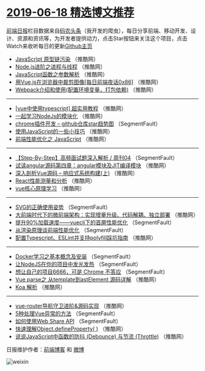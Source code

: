 # [2019-06-18 精选博文推荐](http://hao.caibaojian.com/date/2019/06/18)

[前端日报](http://caibaojian.com/c/news)栏目数据来自[码农头条](http://hao.caibaojian.com/)（我开发的爬虫），每日分享前端、移动开发、设计、资源和资讯等，为开发者提供动力，点击Star按钮来关注这个项目，点击Watch来收听每日的更新[Github主页](https://github.com/kujian/frontendDaily)
* [JavaScript 原型链污染](http://hao.caibaojian.com/115599.html) （推酷网）
* [Node.js进阶之进程与线程](http://hao.caibaojian.com/115597.html) （推酷网）
* [JavaScript函数之参数解析](http://hao.caibaojian.com/115589.html) （推酷网）
* [用Vue.js在浏览器中裁剪图像[每日前端夜话0x86]](http://hao.caibaojian.com/115579.html) （推酷网）
* [Webpack介绍和使用(配置环境变量，打包依赖)](http://hao.caibaojian.com/115591.html) （推酷网）

***
* [[vue中使用typescript] 超实用教程](http://hao.caibaojian.com/115593.html) （推酷网）
* [一起学习NodeJs的模块化](http://hao.caibaojian.com/115584.html) （推酷网）
* [chrome插件开发 &#8211; github仓库star趋势图](http://hao.caibaojian.com/115563.html) （SegmentFault）
* [使用JavaScript的一些小技巧](http://hao.caibaojian.com/115574.html) （推酷网）
* [前端性能优化之 JavaScript](http://hao.caibaojian.com/115585.html) （推酷网）

***
* [【Step-By-Step】高频面试题深入解析 / 周刊04](http://hao.caibaojian.com/115564.html) （SegmentFault）
* [试读angular源码第四章：angular模块及JIT编译模块](http://hao.caibaojian.com/115575.html) （推酷网）
* [深入剖析Vue源码 &#8211; 响应式系统构建(上)](http://hao.caibaojian.com/115587.html) （推酷网）
* [React性能测量和分析](http://hao.caibaojian.com/115598.html) （推酷网）
* [vue核心原理学习](http://hao.caibaojian.com/115588.html) （推酷网）

***
* [SVG的正确使用姿势](http://hao.caibaojian.com/115567.html) （SegmentFault）
* [大前端时代下的微前端架构：实现增量升级、代码解耦、独立部署](http://hao.caibaojian.com/115578.html) （推酷网）
* [提升90%加载速度——vuecli下的首屏性能优化](http://hao.caibaojian.com/115568.html) （SegmentFault）
* [从渲染原理谈前端性能优化](http://hao.caibaojian.com/115558.html) （SegmentFault）
* [配置Typescript、ESLint并支持polyfill踩坑指南](http://hao.caibaojian.com/115590.html) （推酷网）

***
* [Docker学习之基本概念及安装](http://hao.caibaojian.com/115569.html) （SegmentFault）
* [让NodeJS在你的项目中发光发热](http://hao.caibaojian.com/115559.html) （SegmentFault）
* [想让自己的项目6666，可是 Chrome 不答应](http://hao.caibaojian.com/115570.html) （SegmentFault）
* [Vue parse之 从template到astElement 源码详解](http://hao.caibaojian.com/115581.html) （推酷网）
* [Koa 解析](http://hao.caibaojian.com/115592.html) （推酷网）

***
* [vue-router导航守卫进阶&amp;源码实现](http://hao.caibaojian.com/115571.html) （推酷网）
* [5种处理Vue异常的方法](http://hao.caibaojian.com/115561.html) （SegmentFault）
* [如何使用Web Share API](http://hao.caibaojian.com/115562.html) （SegmentFault）
* [快速理解Object.defineProperty( )](http://hao.caibaojian.com/115594.html) （推酷网）
* [说说JavaScript中函数的防抖 (Debounce) 与节流 (Throttle)](http://hao.caibaojian.com/115573.html) （推酷网）

日报维护作者：[前端博客](http://caibaojian.com/) 和 [微博](http://caibaojian.com/go/weibo)

![weixin](https://user-images.githubusercontent.com/3055447/38468989-651132ac-3b80-11e8-8e6b-15122322a9d7.png)